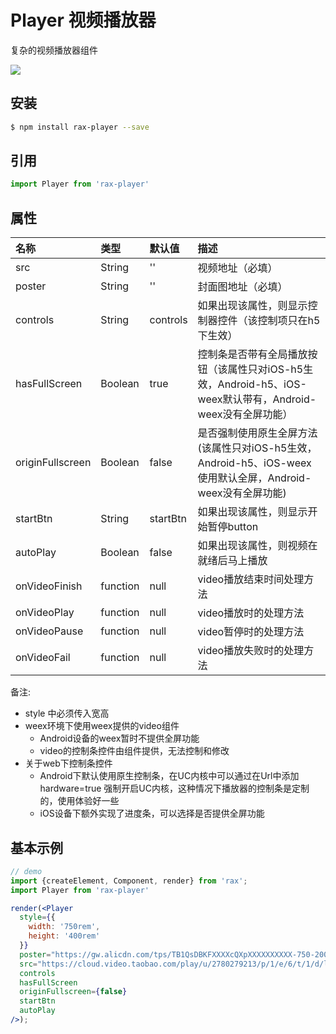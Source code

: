 # Player 视频播放器

复杂的视频播放器组件

![](https://gw.alicdn.com/tfs/TB1.NTYRVXXXXcNXVXXXXXXXXXX-255-201.gif)

## 安装

```bash
$ npm install rax-player --save
```

## 引用

```jsx
import Player from 'rax-player'
```

## 属性

| 名称               | 类型       | 默认值      | 描述                                       |
| :--------------- | :------- | :------- | :--------------------------------------- |
| src              | String   | ''       | 视频地址（必填）                                 |
| poster           | String   | ''       | 封面图地址（必填）                                |
| controls         | String   | controls | 如果出现该属性，则显示控制器控件（该控制项只在h5下生效）            |
| hasFullScreen    | Boolean  | true     | 控制条是否带有全局播放按钮（该属性只对iOS-h5生效，Android-h5、iOS-weex默认带有，Android-weex没有全屏功能） |
| originFullscreen | Boolean  | false    | 是否强制使用原生全屏方法(该属性只对iOS-h5生效，Android-h5、iOS-weex使用默认全屏，Android-weex没有全屏功能) |
| startBtn         | String   | startBtn | 如果出现该属性，则显示开始暂停button                    |
| autoPlay         | Boolean  | false    | 如果出现该属性，则视频在就绪后马上播放                      |
| onVideoFinish    | function | null     | video播放结束时间处理方法                          |
| onVideoPlay      | function | null     | video播放时的处理方法                            |
| onVideoPause     | function | null     | video暂停时的处理方法                            |
| onVideoFail      | function | null     | video播放失败时的处理方法                          |

备注:

* style 中必须传入宽高
* weex环境下使用weex提供的video组件
  + Android设备的weex暂时不提供全屏功能
  + video的控制条控件由组件提供，无法控制和修改
* 关于web下控制条控件
  + Android下默认使用原生控制条，在UC内核中可以通过在Url中添加 hardware=true 强制开启UC内核，这种情况下播放器的控制条是定制的，使用体验好一些
  + iOS设备下额外实现了进度条，可以选择是否提供全屏功能


## 基本示例

```jsx
// demo
import {createElement, Component, render} from 'rax';
import Player from 'rax-player'

render(<Player
  style={{
    width: '750rem',
    height: '400rem'
  }}
  poster="https://gw.alicdn.com/tps/TB1QsDBKFXXXXcQXpXXXXXXXXXX-750-200.png"
  src="https://cloud.video.taobao.com/play/u/2780279213/p/1/e/6/t/1/d/ld/36255062.mp4"
  controls
  hasFullScreen
  originFullscreen={false}
  startBtn
  autoPlay
/>);
```

